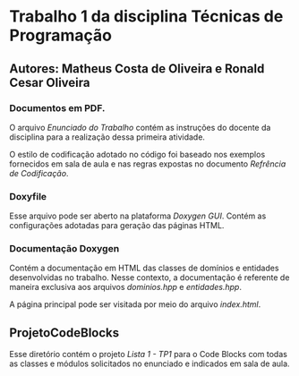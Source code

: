 # Trabalho 1 da disciplina Técnicas de Programação

## Autores: Matheus Costa de Oliveira e Ronald Cesar Oliveira

### Documentos em PDF.

O arquivo *Enunciado do Trabalho* contém as instruções do docente da disciplina para a realização dessa primeira atividade.

O estilo de codificação adotado no código foi baseado nos exemplos fornecidos em sala de aula e nas regras expostas no documento *Refrência de Codificação*.

### Doxyfile

Esse arquivo pode ser aberto na plataforma *Doxygen GUI*. Contém as configurações adotadas para geração das páginas HTML.

### Documentação Doxygen

Contém a documentação em HTML das classes de domínios e entidades desenvolvidas no trabalho. Nesse contexto, a documentação é referente de maneira exclusiva aos arquivos *dominios.hpp* e *entidades.hpp*. 

A página principal pode ser visitada por meio do arquivo *index.html*.

## ProjetoCodeBlocks

Esse diretório contém o projeto *Lista 1 - TP1* para o Code Blocks com todas as classes e módulos solicitados no enunciado e indicados em sala de aula.


